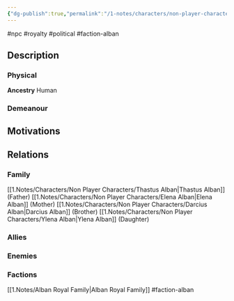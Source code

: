 ```yaml
---
{"dg-publish":true,"permalink":"/1-notes/characters/non-player-characters/eli-alban/"}
---
```


#npc #royalty #political #faction-alban 
## Description
### Physical
**Ancestry** Human


### Demeanour


## Motivations


## Relations
### Family
[[1.Notes/Characters/Non Player Characters/Thastus Alban\|Thastus Alban]] (Father)
[[1.Notes/Characters/Non Player Characters/Elena Alban\|Elena Alban]] (Mother)
[[1.Notes/Characters/Non Player Characters/Darcius Alban\|Darcius Alban]] (Brother)
[[1.Notes/Characters/Non Player Characters/Ylena Alban\|Ylena Alban]] (Daughter)
### Allies
### Enemies
### Factions
[[1.Notes/Alban Royal Family\|Alban Royal Family]] #faction-alban 

 
